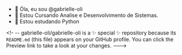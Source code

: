 - 👋 Óla, eu sou @gabrielle-oli
- 👀 Estou Cursando Analise e Desenvolvimento de Sistemas.
- 🌱 Estou estudando Python

<!- --
gabrielle-oli/gabrielle-oli is a ✨ special ✨ repository because its `README.md` (this file) appears on your GitHub profile.
You can click the Preview link to take a look at your changes.
--->
